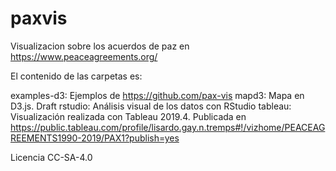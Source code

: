 # paxvis

Visualizacion sobre los acuerdos de paz en https://www.peaceagreements.org/

El contenido de las carpetas es:

examples-d3: Ejemplos de https://github.com/pax-vis
mapd3:  Mapa en D3.js. Draft
rstudio: Análisis visual de los datos con RStudio
tableau: Visualización realizada con Tableau 2019.4. Publicada en https://public.tableau.com/profile/lisardo.gay.n.tremps#!/vizhome/PEACEAGREEMENTS1990-2019/PAX1?publish=yes


Licencia CC-SA-4.0


